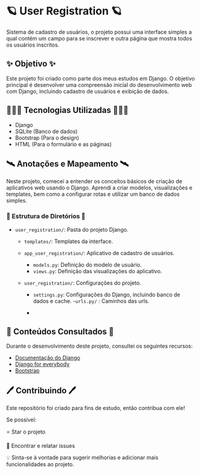 # 🪐 User Registration 🪐

Sistema de cadastro de usuários, o projeto possui uma interface simples a qual contém um campo para se inscrever e outra página que mostra todos os usuários inscritos.

## ✨ Objetivo ✨

Este projeto foi criado como parte dos meus estudos em Django. O objetivo principal é desenvolver uma compreensão inicial do desenvolvimento web com Django, incluindo cadastro de usuários e exibição de dados.

## 👩🏽‍💻 Tecnologias Utilizadas 👩🏽‍💻

- Django
- SQLite (Banco de dados)
- Bootstrap (Para o design)
- HTML (Para o formulário e as páginas)

## 🛰 Anotações e Mapeamento 🛰 

Neste projeto, comecei a entender os conceitos básicos de criação de aplicativos web usando o Django. Aprendi a criar modelos, visualizações e templates, bem como a configurar rotas e utilizar um banco de dados simples.

### 🌌 Estrutura de Diretórios 🌌

- `user_registration/`: Pasta do projeto Django.
  - `templates/`: Templates da interface.
  - `app_user_registration/`: Aplicativo de cadastro de usuários.
    - `models.py`: Definição do modelo de usuário.
    - `views.py`: Definição das visualizações do aplicativo.
   
  - `user_registration/`: Configurações do projeto.
    - `settings.py`: Configurações do Django, incluindo banco de dados e cache.
    -`urls.py/` : Caminhos das urls.

    -

## 📑 Conteúdos Consultados 📑

Durante o desenvolvimento deste projeto, consultei os seguintes recursos:

- [Documentação do Django](https://docs.djangoproject.com/)
- [Django for everybody](https://www.youtube.com/watch?v=o0XbHvKxw7Y)
- [Bootstrap](https://getbootstrap.com/docs/5.0/components/navbar/)

## 🖊 Contribuindo 🖊

Este repositório foi criado para fins de estudo, então contribua com ele!

Se possível:

⭐️ Star o projeto

🐛 Encontrar e relatar issues

💡 Sinta-se à vontade para sugerir melhorias e adicionar mais funcionalidades ao projeto.

